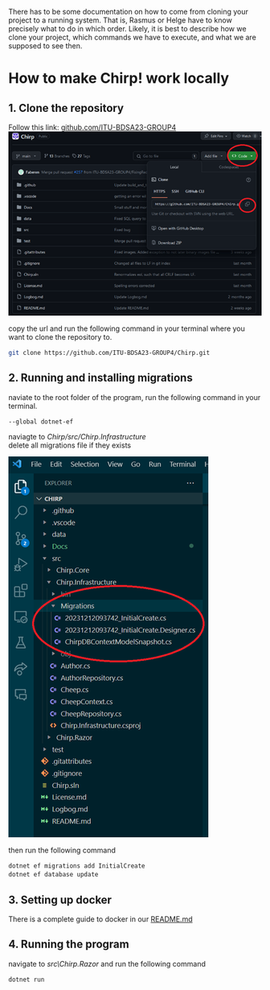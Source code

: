 There has to be some documentation on how to come from cloning your project to a running system. That is, Rasmus or Helge have to know precisely what to do in which order. Likely, it is best to describe how we clone your project, which commands we have to execute, and what we are supposed to see then.


# How to make Chirp! work locally

## 1. Clone the repository
Follow this link: [github.com/ITU-BDSA23-GROUP4](https://github.com/ITU-BDSA23-GROUP4/Chirp.git)
<br>
![cloning](Images\cloning.png)

copy the url and run the following command in your terminal where you want to clone the repository to.
```bash
git clone https://github.com/ITU-BDSA23-GROUP4/Chirp.git
```

## 2. Running and installing migrations
naviate to the root folder of the program, run the following command in your terminal.
```bash
--global dotnet-ef
```
naviagte to *Chirp/src/Chirp.Infrastructure*
<br> delete all migrations file if they exists
<br>

![cloning](Images\deleteMigations.png)
<br>

then run the following command

```bash
dotnet ef migrations add InitialCreate
dotnet ef database update
```
## 3. Setting up docker
There is a complete guide to docker in our [README.md](..\README.md#docker-setup)


## 4. Running the program
navigate to *src\Chirp.Razor* and run the following command
```bash
dotnet run
```
